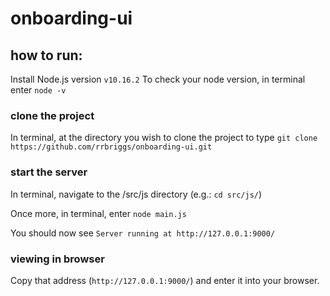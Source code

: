 # onboarding-ui

## how to run:
Install Node.js version `v10.16.2`
To check your node version, in terminal enter `node -v`

### clone the project
In terminal, at the directory you wish to clone the project to type `git clone https://github.com/rrbriggs/onboarding-ui.git`

### start the server
In terminal, navigate to the /src/js directory (e.g.: `cd src/js/`)

Once more, in terminal, enter `node main.js`

You should now see `Server running at http://127.0.0.1:9000/`

### viewing in browser
Copy that address (`http://127.0.0.1:9000/`) and enter it into your browser.
